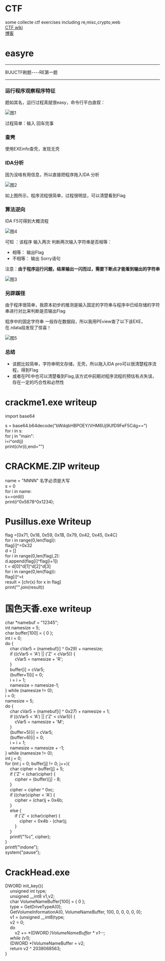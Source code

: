 # CTF
some collecte ctf exercises including re,misc,crypto,web  
[CTF wiki](https://wiki.x10sec.org/)  
[博客](https://blog.csdn.net/CosmopolitanMe)    

# easyre  

---

BUUCTF刷题----RE第一题

---

### 运行程序观察程序特征

题如其名，运行过程真就很easy，命令行平白直叙：

![图1](https://github.com/lxwAsm/CTF/blob/master/%E4%BA%8C%E8%BF%9B%E5%88%B6%E5%AD%A6%E4%B9%A0/easyre/1.PNG)

过程简单：输入  回车完事



### 查壳

使用EXEinfo查壳，发现无壳



### IDA分析

因为没啥有用信息，所以直接把程序拖入IDA 分析

![图2](https://github.com/lxwAsm/CTF/blob/master/%E4%BA%8C%E8%BF%9B%E5%88%B6%E5%AD%A6%E4%B9%A0/easyre/2.PNG)





如上图所示，程序流程很简单，过程很明显，可以清楚看到Flag



### 算法逆向

IDA F5可得到大概流程

![图4](https://github.com/lxwAsm/CTF/blob/master/%E4%BA%8C%E8%BF%9B%E5%88%B6%E5%AD%A6%E4%B9%A0/easyre/4.PNG)

可知 ：该程序 输入两次 判断两次输入字符串是否相等：

- 相等： 输出Flag
- 不相等： 输出 Sorry语句

注意：**由于程序运行问题，结果输出一闪而过，需要下断点才能看到输出的字符串**

![图3](https://github.com/lxwAsm/CTF/blob/master/%E4%BA%8C%E8%BF%9B%E5%88%B6%E5%AD%A6%E4%B9%A0/easyre/3.PNG)



### 另辟蹊径

由于程序很简单，我原本初步的推测是输入固定的字符串与程序中已经存储的字符串进行对比来判断是否输出Flag

程序中的固定字符串 一般存在数据段，所以我用PEview查了以下该EXE，在.rdata段发现了惊喜！

![图5](https://github.com/lxwAsm/CTF/blob/master/%E4%BA%8C%E8%BF%9B%E5%88%B6%E5%AD%A6%E4%B9%A0/easyre/5.png)



### 总结

- 该题比较简单，字符串明文存储，无壳，所以拖入IDA pro可以很清楚程序流程，得到Flag
- 或者在PE中也可以清楚看到Flag,该方式中前期对程序流程的预估有点失误，存在一定的巧合性和必然性

# crackme1.exe writeup  
import base64  

s = base64.b64decode("bWdqbHBPOEY/VHM6Uj9UfD9FeF5Cdg==")  
for i in s:  
    for j in "main":  
        i=i^ord(j)  
    print(chr(i),end="")  
    
# CRACKME.ZIP writeup  
name = "NNNN" 名字必须是大写  
s = 0  
for i in name:  
    s+=ord(i)  
print(i^0x5678^0x1234);

# Pusillus.exe Writeup  
flag =[0x71, 0x18, 0x59, 0x1B, 0x79, 0x42, 0x45, 0x4C]  
for i in range(0,len(flag)):  
    flag[i]^=0x32  
d = []  
for i in range(0,len(flag),2):  
    d.append(flag[i]^flag[i+1])  
t = d[0]^d[1]^d[2]^d[3]  
for i in range(0,len(flag)):  
    flag[i]^=t  
result = [chr(x) for x in flag]  
print("".join(result))

# 国色天香.exe writeup  
char	*namebuf = "12345";  
int	namesize = 5;  
char	buffer[100] = { 0 };  
int i = 0;  
do {  
&nbsp;&nbsp;&nbsp;&nbsp;char cVar5 = (namebuf[i] ^ 0x29) + namesize;  
&nbsp;&nbsp;&nbsp;&nbsp;if ((cVar5 < 'A') || ('Z' < cVar5)) {  
&nbsp;&nbsp;&nbsp;&nbsp;&nbsp;&nbsp;&nbsp;&nbsp;cVar5 = namesize + 'R';  
&nbsp;&nbsp;&nbsp;&nbsp;}  
&nbsp;&nbsp;&nbsp;&nbsp;buffer[i] = cVar5;  
&nbsp;&nbsp;&nbsp;&nbsp;(buffer+1)[i] = 0;  
&nbsp;&nbsp;&nbsp;&nbsp;i = i + 1;  
&nbsp;&nbsp;&nbsp;&nbsp;namesize = namesize-1;  
} while (namesize != 0);  
i = 0;  
namesize = 5;  
do {  
&nbsp;&nbsp;&nbsp;&nbsp;char cVar5 = (namebuf[i] ^ 0x27) + namesize + 1;  
&nbsp;&nbsp;&nbsp;&nbsp;if ((cVar5 < 'A') || ('Z' < cVar5)) {  
&nbsp;&nbsp;&nbsp;&nbsp;&nbsp;&nbsp;&nbsp;&nbsp;cVar5 = namesize + 'M';   
&nbsp;&nbsp;&nbsp;&nbsp;}  
&nbsp;&nbsp;&nbsp;&nbsp;(buffer+5)[i] = cVar5;  
&nbsp;&nbsp;&nbsp;&nbsp;(buffer+6)[i] = 0;  
&nbsp;&nbsp;&nbsp;&nbsp;i = i + 1;  
&nbsp;&nbsp;&nbsp;&nbsp;namesize = namesize + -1;  
} while (namesize != 0);  
int j = 0;  
for (int j = 0; buffer[j] != 0; j++){  
&nbsp;&nbsp;&nbsp;&nbsp;char cipher = buffer[j] + 5;  
&nbsp;&nbsp;&nbsp;&nbsp;if ('Z' < (char)cipher) {  
&nbsp;&nbsp;&nbsp;&nbsp;&nbsp;&nbsp;&nbsp;&nbsp;cipher = (buffer)[j] - 8;  
&nbsp;&nbsp;&nbsp;&nbsp;}  
&nbsp;&nbsp;&nbsp;&nbsp;cipher = cipher ^ 0xc;  
&nbsp;&nbsp;&nbsp;&nbsp;if ((char)cipher < 'A') {  
&nbsp;&nbsp;&nbsp;&nbsp;&nbsp;&nbsp;&nbsp;&nbsp;cipher = (char)j + 0x4b;  
&nbsp;&nbsp;&nbsp;&nbsp;}  
&nbsp;&nbsp;&nbsp;&nbsp;else {  
&nbsp;&nbsp;&nbsp;&nbsp;&nbsp;&nbsp;&nbsp;&nbsp;if ('Z' < (char)cipher) {  
&nbsp;&nbsp;&nbsp;&nbsp;&nbsp;&nbsp;&nbsp;&nbsp;&nbsp;&nbsp;&nbsp;&nbsp;cipher = 0x4b - (char)j;  
&nbsp;&nbsp;&nbsp;&nbsp;&nbsp;&nbsp;&nbsp;&nbsp;}  
&nbsp;&nbsp;&nbsp;&nbsp;}  
&nbsp;&nbsp;&nbsp;&nbsp;printf("%c", cipher);  
}  
printf("\ndone");  
system("pause");  

# CrackHead.exe
DWORD	init_key(){  
&nbsp;&nbsp;&nbsp;&nbsp;unsigned int type;  
&nbsp;&nbsp;&nbsp;&nbsp;unsigned __int8 v1,v2;  
&nbsp;&nbsp;&nbsp;&nbsp;char	VolumeNameBuffer[100] = { 0 };  
&nbsp;&nbsp;&nbsp;&nbsp;type = GetDriveTypeA(0);  
&nbsp;&nbsp;&nbsp;&nbsp;GetVolumeInformationA(0, VolumeNameBuffer, 100, 0, 0, 0, 0, 0);  
&nbsp;&nbsp;&nbsp;&nbsp;v1 = (unsigned __int8)type;  
&nbsp;&nbsp;&nbsp;&nbsp;v2 = 0;  
&nbsp;&nbsp;&nbsp;&nbsp;do  
&nbsp;&nbsp;&nbsp;&nbsp;&nbsp;&nbsp;&nbsp;&nbsp;v2 += *(DWORD *)VolumeNameBuffer * v1--;  
&nbsp;&nbsp;&nbsp;&nbsp;while (v1);  
&nbsp;&nbsp;&nbsp;&nbsp;*(DWORD *)VolumeNameBuffer = v2;  
&nbsp;&nbsp;&nbsp;&nbsp;return v2 ^ 2038068563;  
}  
